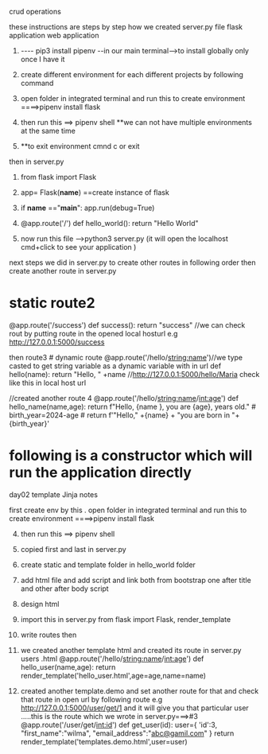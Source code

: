 crud operations

these instructions are steps by step how we created server.py file
flask application
web application
1. ---- pip3 install pipenv   --in our main  terminal-->to install globally only once I have it
2. create different environment for each different projects by following command
3. open folder in integrated terminal and run this to create environment 
        ====>pipenv install flask

4. then run this ==> pipenv shell
**we can not have multiple environments at the same time 
5. **to exit environment cmnd c or exit


then in server.py 
1.  from flask import Flask
2. app= Flask(__name__)  ==create instance of flask
3.  if __name__ =="__main__":
    app.run(debug=True)
4. @app.route('/')
def hello_world():
    return "Hello World"

5. now run this file -->python3 server.py (it will open the localhost cmd+click to see your application )


next steps we did in server.py to create other routes in following order
then create another route in server.py 
# static route2 
@app.route('/success')
def success():
    return "success"
//we can check rout by putting route in the opened local hosturl e.g http://127.0.0.1:5000/success

then route3 # dynamic route 
@app.route('/hello/<string:name>')//we type casted to get string variable as a dynamic variable with in url
def hello(name):
    return "Hello, " +name 
//http://127.0.0.1:5000/hello/Maria check like this in local host url

//created another route 4
@app.route('/hello/<string:name>/<int:age>')
def hello_name(name,age):
    return f"Hello, {name }, you are {age}, years old." 
    # birth_year=2024-age
    # return f'"Hello," +{name} + "you are born in "+{birth_year}'
# following is a constructor which will run the application directly

day02 template Jinja notes

first create env by this . open folder in integrated terminal and run this to create environment 
        ====>pipenv install flask

4. then run this ==> pipenv shell
1. copied first and last in server.py 
2. create static and template folder in hello_world folder
3. add html file and add script and link both from bootstrap one after title and other after body script
4. design html
5. import this in server.py from flask import Flask, render_template
6. write routes then
7. we created another template html and created its route in server.py users .html @app.route('/hello/<string:name>/<int:age>')
def hello_user(name,age):
    return render_template('hello_user.html',age=age,name=name)

8. created another template.demo and set another route for that and check that route in open url by following route e.g http://127.0.0.1:5000/user/get/1 and it will give you that particular user .....this is the route which we wrote in server.py===>#3
@app.route('/user/get/<int:id>')
def get_user(id):
    user={
        'id':3,
        "first_name":"wilma",
        "email_address":"abc@gamil.com"
    }
    return render_template('templates.demo.html',user=user)
